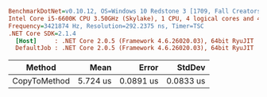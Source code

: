 ``` ini

BenchmarkDotNet=v0.10.12, OS=Windows 10 Redstone 3 [1709, Fall Creators Update] (10.0.16299.192)
Intel Core i5-6600K CPU 3.50GHz (Skylake), 1 CPU, 4 logical cores and 4 physical cores
Frequency=3421874 Hz, Resolution=292.2375 ns, Timer=TSC
.NET Core SDK=2.1.4
  [Host]     : .NET Core 2.0.5 (Framework 4.6.26020.03), 64bit RyuJIT
  DefaultJob : .NET Core 2.0.5 (Framework 4.6.26020.03), 64bit RyuJIT


```
|       Method |     Mean |     Error |    StdDev |
|------------- |---------:|----------:|----------:|
| CopyToMethod | 5.724 us | 0.0891 us | 0.0833 us |
